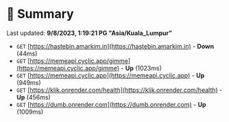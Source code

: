 # 📖 Summary
Last updated: **9/8/2023, 1:19:21 PG "Asia/Kuala_Lumpur"**

- `GET` [https://hastebin.amarkim.in](https://hastebin.amarkim.in) - **Down** (44ms)
- `GET` [https://memeapi.cyclic.app/gimme](https://memeapi.cyclic.app/gimme) - **Up** (1023ms)
- `GET` [https://memeapi.cyclic.app](https://memeapi.cyclic.app) - **Up** (949ms)
- `GET` [https://klik.onrender.com/health](https://klik.onrender.com/health) - **Up** (456ms)
- `GET` [https://dumb.onrender.com](https://dumb.onrender.com) - **Up** (1009ms)
